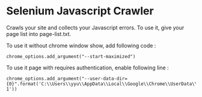 # Selenium Javascript Crawler
Crawls your site and collects your Javascript errors. To use it, give your page list into page-list.txt.

To use it without chrome window show, add following code : 

    chrome_options.add_argument("--start-maximized")

To use it page with requires authentication, enable following line : 

    chrome_options.add_argument("--user-data-dir={0}".format('C:\\Users\\yyu\\AppData\\Local\\Google\\Chrome\\UserData\\Profile 1'))

